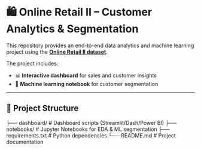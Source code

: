 # 🛍️ Online Retail II – Customer Analytics & Segmentation  

This repository provides an end-to-end data analytics and machine learning project using the **[Online Retail II dataset](https://www.kaggle.com/datasets/mathchi/online-retail-ii-data-set-from-ml-repository?resource=download&select=Year+2010-2011.csv)**.  

The project includes:  
- 📊 **Interactive dashboard** for sales and customer insights  
- 🤖 **Machine learning notebook** for customer segmentation  

---

## 📂 Project Structure  

├── dashboard/ # Dashboard scripts (Streamlit/Dash/Power BI)
├── notebooks/ # Jupyter Notebooks for EDA & ML segmentation
├── requirements.txt # Python dependencies
└── README.md # Project documentation

